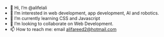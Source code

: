 - 👋 Hi, I’m @alifelali
- 👀 I’m interested in web development, app development, AI and robotics.
- 🌱 I’m currently learning CSS and Javascript
- 💞️ I’m looking to collaborate on Web Development.
- 📫 How to reach me: email alifareed2@hotmail.com

<!---
alifelali/alifelali is a ✨ special ✨ repository because its `README.md` (this file) appears on your GitHub profile.
You can click the Preview link to take a look at your changes.
--->
